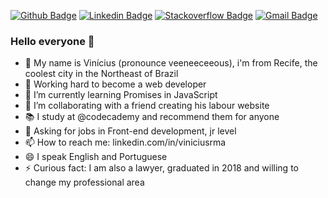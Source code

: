 
[![Github Badge](https://img.shields.io/badge/-Github-000?style=flat-square&logo=Github&logoColor=white&link=https://github.com/viniciusrma)](https://github.com/viniciusrma)
[![Linkedin Badge](https://img.shields.io/badge/-LinkedIn-blue?style=flat-square&logo=Linkedin&logoColor=white&link=https://www.linkedin.com/in/viniciusrma/)](https://www.linkedin.com/in/viniciusrma/)
[![Stackoverflow Badge](https://img.shields.io/badge/-Stackoverflow-4CA143?style=flat-square&logo=Stackoverflow&logoColor=white&link=https://pt.stackoverflow.com/users/196936/vin%c3%adcius-morais)](https://pt.stackoverflow.com/users/196936/vin%c3%adcius-morais)
[![Gmail Badge](https://img.shields.io/badge/-Gmail-c14438?style=flat-square&logo=Gmail&logoColor=white&link=mailto:viniciusrma.dev@gmail.com)](mailto:viniciusrma.dev@gmail.com)

### Hello everyone 👋

- 📣 My name is Vinícius (pronounce veeneeceeous), i'm from Recife, the coolest city in the Northeast of Brazil
- 💪 Working hard to become a web developer
- 🌱 I’m currently learning Promises in JavaScript
- 👯 I’m collaborating with a friend creating his labour website
- 📚 I study at @codecademy and recommend them for anyone
- 💬 Asking for jobs in Front-end development, jr level
- 📫 How to reach me: linkedin.com/in/viniciusrma
- 😄 I speak English and Portuguese
- ⚡ Curious fact: I am also a lawyer, graduated in 2018 and willing to change my professional area




